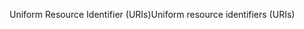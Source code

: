 <span data-ttu-id="d0453-101">Uniform Resource Identifier (URIs)</span><span class="sxs-lookup"><span data-stu-id="d0453-101">Uniform resource identifiers (URIs)</span></span>